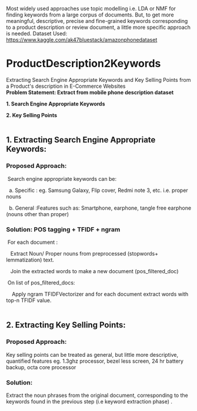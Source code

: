 Most widely used approaches use topic modelling i.e. LDA or NMF for finding keywords from a large corpus of documents. But, to get more meaningful, descriptive, precise and fine-grained keywords corresponding to a product description or review document, a little more specific approach is needed. 
Dataset Used: https://www.kaggle.com/ak47bluestack/amazonphonedataset
# ProductDescription2Keywords
Extracting Search Engine Appropriate Keywords and Key Selling Points from a Product's description in E-Commerce Websites<br>
**Problem Statement:  Extract from mobile phone description dataset**

**1. Search Engine Appropriate Keywords**

**2. Key Selling Points**<br> <br>


## 1. Extracting Search Engine Appropriate Keywords: <br>
 

### Proposed Approach: 
&nbsp;Search engine appropriate keywords can be:

  &nbsp;&nbsp;a. Specific : eg. Samsung Galaxy, Flip cover, Redmi note 3, etc. i.e. proper nouns

  &nbsp;&nbsp;b. General :Features such as: Smartphone, earphone, tangle free earphone (nouns other than proper)

 

### Solution: POS tagging + TFIDF + ngram

&nbsp;For each document :

  &nbsp;&nbsp;&nbsp;Extract Noun/ Proper nouns from preprocessed (stopwords+ lemmatization) text.

  &nbsp;&nbsp;&nbsp;Join the extracted words to make a new document (pos_filtered_doc)

&nbsp;On list of pos_filtered_docs:

 &nbsp;&nbsp;&nbsp; Apply ngram TFIDFVectorizer and for each document extract words with top-n TFIDF value.<br> <br>



## 2. Extracting Key Selling Points:
 

### Proposed Approach:<br>
Key selling points can be treated as general, but little more descriptive, quantified features eg. 1.3ghz processor, bezel less screen, 24 hr battery backup, octa core processor

### Solution: <br>
Extract the noun phrases from the original document, corresponding to the keywords found in the previous step (i.e keyword extraction phase) .
